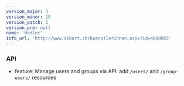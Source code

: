```yaml
---
version_major: 3
version_minor: 18
version_patch: 1
version_pre: null
name: 'Hodler'
info_url: 'http://www.sikart.ch/KuenstlerInnen.aspx?id=4000055'
---
```


### API
- feature: Manage users and groups via API: add `/users/` and `/group-users/` resources

